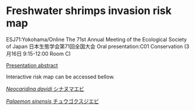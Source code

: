# Freshwater shrimps invasion risk map

ESJ71:Yokohama/Online The 71st Annual Meeting of the Ecological Society of Japan 日本生態学会第71回全国大会
Oral presentation:C01 Conservation (3月16日 9:15-12:00 Room C)

[Presentation abstract](https://esj.ne.jp/meeting/abst/71/C01-07.html)


Interactive risk map can be accessed bellow.

[*Neocaridina davidi* シナヌマエビ](https://uranus238.github.io/freshwater_shrimp_invasion/Nd.html)

[*Palaemon sinensis* チュウゴクスジエビ](https://uranus238.github.io/freshwater_shrimp_invasion/Ps.html)
